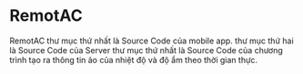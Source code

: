 # RemotAC
RemotAC
thư mục thứ nhất là Source Code của mobile app.
thư mục thứ hai là Source Code của Server
thư mục thứ nhất là Source Code của chương trình tạo ra thông tin ảo của nhiệt độ và độ ẩm theo thời gian thực.



